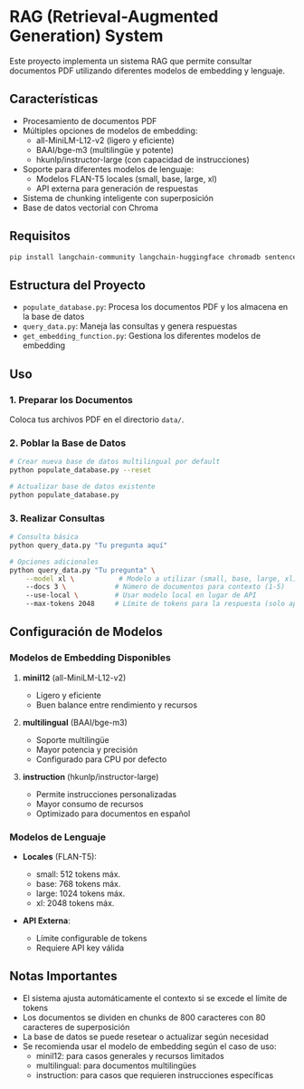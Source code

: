 # RAG (Retrieval-Augmented Generation) System

Este proyecto implementa un sistema RAG que permite consultar documentos PDF utilizando diferentes modelos de embedding y lenguaje.

## Características

- Procesamiento de documentos PDF
- Múltiples opciones de modelos de embedding:
  - all-MiniLM-L12-v2 (ligero y eficiente)
  - BAAI/bge-m3 (multilingüe y potente)
  - hkunlp/instructor-large (con capacidad de instrucciones)
- Soporte para diferentes modelos de lenguaje:
  - Modelos FLAN-T5 locales (small, base, large, xl)
  - API externa para generación de respuestas
- Sistema de chunking inteligente con superposición
- Base de datos vectorial con Chroma

## Requisitos

```bash
pip install langchain-community langchain-huggingface chromadb sentence-transformers transformers torch requests
```

## Estructura del Proyecto

- `populate_database.py`: Procesa los documentos PDF y los almacena en la base de datos
- `query_data.py`: Maneja las consultas y genera respuestas
- `get_embedding_function.py`: Gestiona los diferentes modelos de embedding

## Uso

### 1. Preparar los Documentos

Coloca tus archivos PDF en el directorio `data/`.

### 2. Poblar la Base de Datos

```bash
# Crear nueva base de datos multilingual por default
python populate_database.py --reset

# Actualizar base de datos existente
python populate_database.py
```

### 3. Realizar Consultas

```bash
# Consulta básica
python query_data.py "Tu pregunta aquí"

# Opciones adicionales
python query_data.py "Tu pregunta" \
    --model xl \           # Modelo a utilizar (small, base, large, xl)
    --docs 3 \            # Número de documentos para contexto (1-5)
    --use-local \         # Usar modelo local en lugar de API
    --max-tokens 2048     # Límite de tokens para la respuesta (solo aplica API)
```

## Configuración de Modelos

### Modelos de Embedding Disponibles

1. **minil12** (all-MiniLM-L12-v2)
   - Ligero y eficiente
   - Buen balance entre rendimiento y recursos

2. **multilingual** (BAAI/bge-m3)
   - Soporte multilingüe
   - Mayor potencia y precisión
   - Configurado para CPU por defecto

3. **instruction** (hkunlp/instructor-large)
   - Permite instrucciones personalizadas
   - Mayor consumo de recursos
   - Optimizado para documentos en español

### Modelos de Lenguaje

- **Locales** (FLAN-T5):
  - small: 512 tokens máx.
  - base: 768 tokens máx.
  - large: 1024 tokens máx.
  - xl: 2048 tokens máx.

- **API Externa**:
  - Límite configurable de tokens
  - Requiere API key válida

## Notas Importantes

- El sistema ajusta automáticamente el contexto si se excede el límite de tokens
- Los documentos se dividen en chunks de 800 caracteres con 80 caracteres de superposición
- La base de datos se puede resetear o actualizar según necesidad
- Se recomienda usar el modelo de embedding según el caso de uso:
  - minil12: para casos generales y recursos limitados
  - multilingual: para documentos multilingües
  - instruction: para casos que requieren instrucciones específicas
